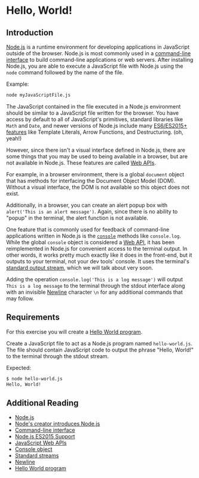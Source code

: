 # Hello, World!

## Introduction

[Node.js](https://nodejs.org/) is a runtime environment for developing
applications in JavaScript outside of the browser. Node.js is most commonly used
in a
[command-line interface](https://en.wikipedia.org/wiki/Command-line_interface)
to build command-line applications or web servers. After installing Node.js, you
are able to execute a JavaScript file with Node.js using the `node` command
followed by the name of the file.

Example:

```bash
node myJavaScriptFile.js
```

The JavaScript contained in the file executed in a Node.js environment should be
similar to a JavaScript file written for the browser. You have access by default
to all of JavaScript's primitives, standard libraries like `Math` and `Date`,
and newer versions of Node.js include many
[ES6/ES2015+ features](http://node.green/) like Template Literals, Arrow
Functions, and Destructuring. (oh, yeah!)

However, since there isn't a visual interface defined in Node.js, there are some
things that you may be used to being available in a browser, but are not
available in Node.js. These features are called
[Web APIs](https://developer.mozilla.org/en-US/docs/Web/Reference/API).

For example, in a browser environment, there is a global `document` object that
has methods for interfacing the Document Object Model (DOM). Without a visual
interface, the DOM is not available so this object does not exist.

Additionally, in a browser, you can create an alert popup box with
`alert('This is an alert message')`. Again, since there is no ability to "popup"
in the terminal, the alert function is not available.

One feature that is commonly used for feedback of command-line applications
written in Node.js is the
[`console`](https://developer.mozilla.org/en-US/docs/Web/API/Console) methods
like `console.log`. While the global `console` object is considered a
[Web API](https://developer.mozilla.org/en-US/docs/Web/Reference/API), it has
been reimplemented in Node.js for convenient access to the terminal output. In other words,
it works pretty much exactly like it does in the front-end, but it outputs to your terminal,
not your dev tools' console. It uses the terminal's [standard output stream](https://en.wikipedia.org/wiki/Standard_streams), which we will talk about very soon.

Adding the operation `console.log('This is a log message')` will output
`This is a log message` to the terminal through the stdout interface along with
an invisible [Newline](https://en.wikipedia.org/wiki/Newline) character `\n`
for any additional commands that may follow.


## Requirements

For this exercise you will create a
[Hello World program](https://en.wikipedia.org/wiki/%22Hello,_World!%22_program).

Create a JavaScript file to act as a Node.js program named `hello-world.js`. The file
should contain JavaScript code to output the phrase "Hello, World!" to the
terminal through the stdout stream.

Expected:

```bash
$ node hello-world.js
Hello, World!
```

## Additional Reading

-   [Node.js](https://nodejs.org/)
-   [Node's creator introduces Node.js](https://www.youtube.com/watch?v=jo_B4LTHi3I&t=858s)
-   [Command-line interface](https://en.wikipedia.org/wiki/Command-line_interface)
-   [Node.js ES2015 Support](http://node.green/)
-   [JavaScript Web APIs](https://developer.mozilla.org/en-US/docs/Web/Reference/API)
-   [Console object](https://developer.mozilla.org/en-US/docs/Web/API/Console)
-   [Standard streams](https://en.wikipedia.org/wiki/Standard_streams)
-   [Newline](https://en.wikipedia.org/wiki/Newline)
-   [Hello World program](https://en.wikipedia.org/wiki/%22Hello,_World!%22_program)
